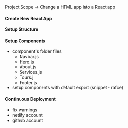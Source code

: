 Project Scope -> Change a HTML app into a React app

#### Create New React App

#### Setup Structure

#### Setup Components

- component's folder files
  - Navbar.js
  - Hero.js
  - About.js
  - Services.js
  - Tours.j
  - Footer.js
- setup components with default export (snippet - rafce)

#### Continuous Deployment

- fix warnings
- netlify account
- github account
